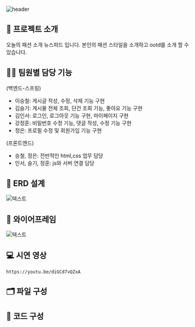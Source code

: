 ![header](https://capsule-render.vercel.app/api?type=waving&color=auto&height=200&section=header&text=Today%20Outfit&fontSize=70)

## 📍 프로젝트 소개

오늘의 패션 소개 뉴스피드 입니다. 본인의 패션 스타일을 소개하고 ootd를 소개 할 수 있습니다.


## 👩‍💻 팀원별 담당 기능
(백엔드-스프링)
- 이승철: 게시글 작성, 수정, 삭제 기능 구현
- 김슬기: 게시물 전체 조회, 단건 조회 기능, 좋아요 기능 구현
- 김인서: 로그인, 로그아웃 기능 구현, 마이페이지 구현
- 강정훈: 비밀번호 수정 기능, 댓글 작성, 수정 기능 구현
- 정은: 프로필 수정 및 회원가입 기능 구현

(프론트엔드)
- 승철, 정은: 전반적인 html,css 업무 담당
- 인서, 슬기, 정훈: js와 서버 연결 담당

## 🔗 ERD 설계

![텍스트](https://file.notion.so/f/s/3bacb15c-9bb8-4206-b208-299a89012e60/IMG_1592F2BD5984-1.jpeg?id=74c862cf-528e-42e0-b057-1155bb85a95f&table=block&spaceId=a45c4451-2602-41e2-b8d6-b9429e41af01&expirationTimestamp=1688781600000&signature=JzqpHiedua6_PZPRFAhfU053fdWM8u-EheLehTkXIvY&downloadName=IMG_1592F2BD5984-1.jpeg)


## 🎨 와이어프레임

![텍스트](https://file.notion.so/f/s/c752fc4b-f5f9-4b3e-b592-0577cdc62659/Untitled.png?id=0d471dec-e7a1-4d26-b058-4fad8806cff7&table=block&spaceId=a45c4451-2602-41e2-b8d6-b9429e41af01&expirationTimestamp=1688781600000&signature=E_NE2G9pRolIsb_V69oAHLcvHSvN4sBYhISA556jdfI&downloadName=Untitled.png)


## 💻 시연 영상
```https://youtu.be/diGCd7vQZxA```


## 🗂️ 파일 구성



## 📄 코드 구성


